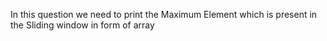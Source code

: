 In this question we need to print the Maximum Element which is present in the Sliding window in form of array
​
​
